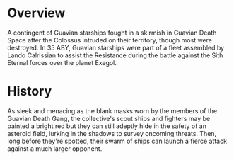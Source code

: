 # Overview

A contingent of Guavian starships fought in a skirmish in Guavian Death Space after the Colossus intruded on their territory, though most were destroyed.
In 35 ABY, Guavian starships were part of a fleet assembled by Lando Calrissian to assist the Resistance during the battle against the Sith Eternal forces over the planet Exegol.

# History

As sleek and menacing as the blank masks worn by the members of the Guavian Death Gang, the collective's scout ships and fighters may be painted a bright red but they can still adeptly hide in the safety of an asteroid field, lurking in the shadows to survey oncoming threats.
Then, long before they're spotted, their swarm of ships can launch a fierce attack against a much larger opponent.
